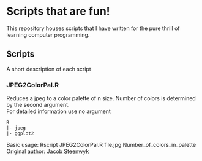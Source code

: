 # Scripts that are fun!

This repository houses scripts that I have written for the pure thrill of learning computer programming.

## Scripts

A short description of each script

### JPEG2ColorPal.R
Reduces a jpeg to a color palette of n size. Number of colors is determined by the second argument. <br />
For detailed information use no argument<br />
```
R
|- jpeg
|- ggplot2
```
Basic usage: Rscript JPEG2ColorPal.R file.jpg Number_of_colors_in_palette<br />
Original author: [Jacob Steenwyk](https://jlsteenwyk.github.io/)
